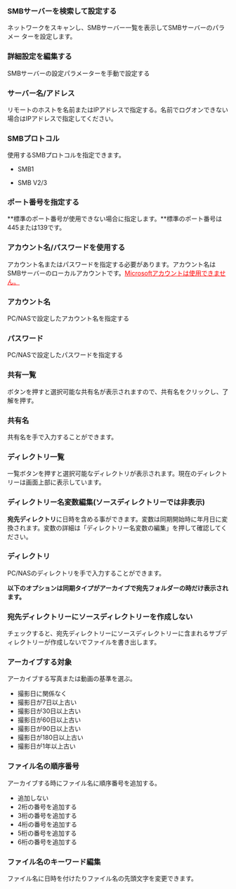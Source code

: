 ### SMBサーバーを検索して設定する

ネットワークをスキャンし、SMBサーバー一覧を表示してSMBサーバーのパラメー ターを設定します。 

### 詳細設定を編集する

SMBサーバーの設定パラメーターを手動で設定する 

### サーバー名/アドレス

リモートのホストを名前またはIPアドレスで指定する。名前でログオンできない場合はIPアドレスで指定してください。 

### SMBプロトコル

使用するSMBプロトコルを指定できます。

- SMB1

- SMB V2/3

### ポート番号を指定する

**標準のポート番号が使用できない場合に指定します。**標準のポート番号は445または139です。 

### アカウント名/パスワードを使用する

アカウント名またはパスワードを指定する必要があります。アカウント名はSMBサーバーのローカルアカウントです。<span style="color: red; "><u>Microsoftアカウントは使用できません。</u></span> 

### アカウント名

PC/NASで設定したアカウント名を指定する

### パスワード

PC/NASで設定したパスワードを指定する 

### 共有一覧

ボタンを押すと選択可能な共有名が表示されますので、共有名をクリックし、了解を押す。 

### 共有名

共有名を手で入力することができます。 

### ディレクトリ一覧

一覧ボタンを押すと選択可能なディレクトリが表示されます。現在のディレクトリーは画面上部に表示しています。

### ディレクトリー名変数編集(ソースディレクトリーでは非表示)

**宛先ディレクトリ**に日時を含める事ができます。変数は同期開始時に年月日に変換されます。変数の詳細は「ディレクトリー名変数の編集」を押して確認してください。 

### ディレクトリ

PC/NASのディレクトリを手で入力することができます。 

**以下のオプションは同期タイプがアーカイブで宛先フォルダーの時だけ表示されます。**

### 宛先ディレクトリーにソースディレクトリーを作成しない

チェックすると、宛先ディレクトリーにソースディレクトリーに含まれるサブディレクトリーが作成しないでファイルを書き出します。 

### アーカイブする対象

アーカイブする写真または動画の基準を選ぶ。

- 撮影日に関係なく
- 撮影日が7日以上古い
- 撮影日が30日以上古い
- 撮影日が60日以上古い
- 撮影日が90日以上古い
- 撮影日が180日以上古い
- 撮影日が1年以上古い

### ファイル名の順序番号

アーカイブする時にファイル名に順序番号を追加する。

- 追加しない
- 2桁の番号を追加する
- 3桁の番号を追加する
- 4桁の番号を追加する
- 5桁の番号を追加する
- 6桁の番号を追加する

### ファイル名のキーワード編集

ファイル名に日時を付けたりファイル名の先頭文字を変更できます。
